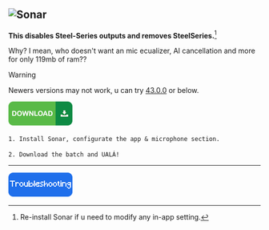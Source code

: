 ![Sonar](https://github.com/gzmatte/Sonar/assets/117684932/cdd04ca8-a887-4461-a4db-3c2b48ed68c2)
-------
**This disables Steel-Series outputs and removes SteelSeries.**[^1]

Why? I mean, who doesn't want an mic ecualizer, AI cancellation and more for only 119mb of ram??
[^1]:Re-install Sonar if u need to modify any in-app setting.

> [!WARNING]
> Newers versions may not work, u can try [43.0.0](https://drivers.softpedia.com/get/KEYBOARD-and-MOUSE/Steelseries/SteelSeries-GG-Utility-43-0-64-bit.shtml) or below.

[<img src="https://github.com/gzmatte/trash/blob/main/48wx.png">](https://github.com/gzmatte/sonar/releases/download/1/SS-Debloat.bat)

`1. Install Sonar, configurate the app & microphone section.`

`2. Download the batch and UALÁ!`

-------

[<img src="https://github.com/gzmatte/trash/blob/main/Troubleshooting49.png">](https://github.com/gzmatte/Sonar/blob/main/Troubleshooting.md)

